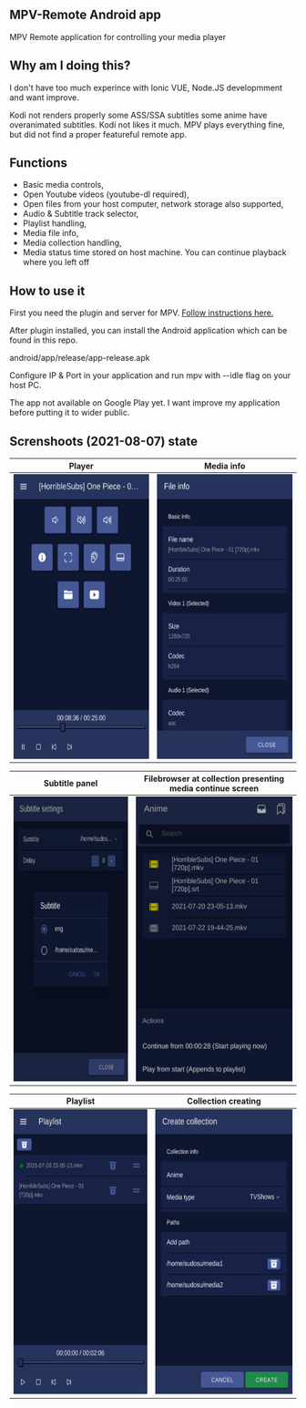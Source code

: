 ## MPV-Remote Android app

MPV Remote application for controlling your media player

## Why am I doing this?

I don't have too much experince with Ionic VUE, Node.JS developmment and want improve.

Kodi not renders properly some ASS/SSA subtitles some anime have overanimated subtitles. Kodi not likes it much. MPV plays everything fine, but did not find a proper featureful remote app.

## Functions

- Basic media controls,
- Open Youtube videos (youtube-dl required),
- Open files from your host computer, network storage also supported,
- Audio & Subtitle track selector,
- Playlist handling,
- Media file info,
- Media collection handling,
- Media status time stored on host machine. You can continue playback where you left off

## How to use it

First you need the plugin and server for MPV. [Follow instructions here.](https://github.com/husudosu/mpv-remote-node)

After plugin installed, you can install the Android application which can be found in this repo.

android/app/release/app-release.apk

Configure IP & Port in your application and run mpv with --idle flag on your host PC.

The app not available on Google Play yet. I want improve my application before putting it to wider public.

## Screnshoots (2021-08-07) state

|                          Player                          |                           Media info                           |
| :------------------------------------------------------: | :------------------------------------------------------------: |
| <img src="images/player.png" alt="player" height="500"/> | <img src="images/mediainfo.png" alt="mediainfo" height="500"/> |

|                        Subtitle panel                        |     Filebrowser at collection presenting media continue screen     |
| :----------------------------------------------------------: | :----------------------------------------------------------------: |
| <img src="images/subtitle.png" alt="subtitle" height="500"/> | <img src="images/filebrowser.png" alt="filebrowser" height="500"/> |

|                           Playlist                           |                         Collection creating                          |
| :----------------------------------------------------------: | :------------------------------------------------------------------: |
| <img src="images/playlist.png" alt="subtitle" height="500"/> | <img src="images/createcollection.png" alt="subtitle" height="500"/> |

